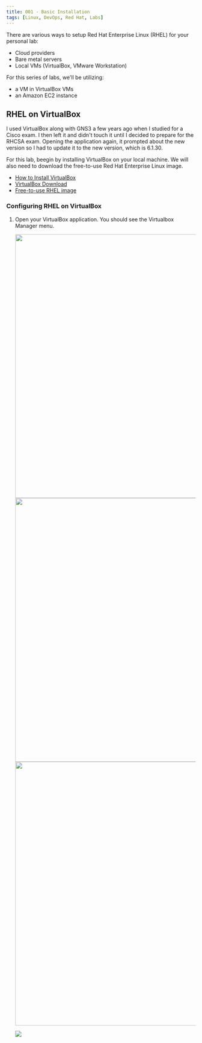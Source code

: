 ```yaml
---
title: 001 - Basic Installation
tags: [Linux, DevOps, Red Hat, Labs]
---
```




There are various ways to setup Red Hat Enterprise Linux (RHEL) for your personal lab:

- Cloud providers
- Bare metal servers
- Local VMs (VirtualBox, VMware Workstation)

For this series of labs, we'll be utilizing:

- a VM in VirtualBox VMs
- an Amazon EC2 instance


## RHEL on VirtualBox

I used VirtualBox along with GNS3 a few years ago when I studied for a Cisco exam. I then left it and didn't touch it until I decided to prepare for the RHCSA exam. Opening the application again, it prompted about the new version so I had to update it to the new version, which is 6.1.30. 

For this lab, beegin by installing VirtualBox on your local machine. We will also need to download the free-to-use Red Hat Enterprise Linux image. 

- [How to Install VirtualBox](https://www.wikihow.com/Install-VirtualBox)
- [VirtualBox Download](https://www.virtualbox.org/wiki/Downloads)
- [Free-to-use RHEL image](https://developers.redhat.com/products/rhel/download)

### Configuring RHEL on VirtualBox

 
1. Open your VirtualBox application. You should see the Virtualbox Manager menu.

    <div style={{textAlign: 'center'}}>
    <img width="700" src="/img/docs/sv-basic-install-10.png />
    </div>

    <div class="img-center"> 
    <img width="700" src="/img/docs/sv-basic-install-10.png />
    </div>

    <div class="text--center">
    <img width="700" src="/img/docs/sv-basic-install-10.png />
    </div>

    <div style={{textAlign: 'center'}}>
    ![](/img/docs/sv-basic-install-10.png)
    </div>

    <div class="img-center"> 
    
    ![](/img/docs/sv-basic-install-10.png) 
    
    </div>


<!-- 
2. To add an image, click **New**. It will prompt you to enter a name for your VM. The distro is also detected, but you can change it. Click **Next**.

<p align=center>
<img width=500 src="../Images/vbox-setup2.png">
</p>

3. Next, setup the specifications of your VM. You can simply use the defaults and click **Next > Create > Next**.

<p align=center>
<img width=500 src="../Images/vbox-setup3.png">
</p>
<p align=center>
<img width=500 src="../Images/vbox-setu4.png">
</p>
<p align=center>
<img width=500 src="../Images/vbox-setup5.png">
</p>

4. For the virtual hard disk, we can set it to 20GB since the images would normally need more than 12 GB. Click **Create** and the window will close. Select the VM and click **Settings**.

<p align=center>
<img width=500 src="../Images/vbox-setup6.png">
</p>


5. Select **Storage > Empty** then click the CD icon beside the **Optical Drive** dropdown bar. The RHEL ISO file should appear here. If not, click **Choose/Create a Virtual Optical Disk** and select the RHEL ISO file. Click **OK**.

<p align=center>
<img width=500 src="../Images/vbox-setup8.png">
</p>

6. Double-click the VM to start it. You should now be see the installation page. Select the **Install** option. This will take a few minutes.

<p align=center>
<img width=500 src="../Images/vbox-install.png">
</p>

6. Next step is to set the language and other system configuration.

<p align=center>
<img width=500 src="../Images/vboxinstall2.png">
</p>
<p align=center>
<img width=500 src="../Images/vboxinstall3.png">
</p>

7. The **Time & Date** can also be set in this menu.

<p align=center>
<img width=500 src="../Images/vboxinstall5.png">
</p>

8. Similarly, the **Network and Hostname** can also be modified. After changing the hostname at the bottom, click **Apply**.
Enable the Ethernet card by toggling **On**. The NIC should auto-populate with the IP, DNS Route, and DNS.

<p align=center>
<img width=500 src="../Images/vboxinstall4.png">
</p>

9. Confirm the **Installation Destination**. We'll set up a second machine in the next Lab and set up custom partitioning. For this one, just click **Done**.

<p align=center>
<img width=500 src="../Images/vboxinstall6.png">
</p>


10. Set the **Root Password**.

<p align=center>
<img width=500 src="../Images/vboxinstall7.png">
</p>

11. Create a user through **User Creation**.

<p align=center>
<img width=500 src="../Images/vboxinstall8.png">
</p>
<p align=center>
<img width=500 src="../Images/vboxinstall9.png">
</p>

11. Finally, click **Begin Installation**. This will take a while. After this is done, **Reboot system**.

<p align=center>
<img width=500 src="../Images/vboxinstall10.png">
</p>
<p align=center>
<img width=500 src="../Images/vboxinstall1.png">
</p>


12. After VM is rebooted, you may be prompted to accept the licensing. Afterwards, click **Finish configuration**.

<p align=center>
<img width=500 src="../Images/vboxinstall12.png">
</p>

13. You will then be brought to the sign-in page. Login using **root**. You will be prompted to select a language and a few more settings before you're able to **Start using Red Hat Enterprise Linux**.

<p align=center>
<img width=500 src="../Images/vboxinstall13.png">
</p>
<p align=center>
<img width=500 src="../Images/vboxinstall144.png">
</p>
<p align=center>
<img width=500 src="../Images/vboxinstall15.png">
</p>

14. As a final step, make sure to remove the ISO file for now. If the ISO file is still loaded and system is rebooted, you will be prompted to go through the entire boot process again.

<p align=center>
<img width=500 src="../Images/vbox-complete.png">
</p>

More details about it here: [Oracle VM make me install Ubuntu every time I restart the virtual machine [closed]](https://stackoverflow.com/questions/60582106/oracle-vm-make-me-install-ubuntu-every-time-i-restart-the-virtual-machine)

</details>


## RHEL on the cloud

As another option, you can also run Linux boxes on the cloud. This is also my preferred method since it doesn't consume resources from my laptop and instead uses the resources from the cloud provider.

<details><summary> To know how to configure EC2, read more </summary>
<br>

Note that you may need to setup the **VPC** and all of its associated comoponents as well. This is useful for the succeeding labs in this series where we'll launch two or more machines that needs to talk to each other.

Setting up VPC will let you set up your own mini-private network where you will put all your instances.

To set up a Virtual Private Cloud (VPC), you can check out the following resources. VPC is like your own personoal network where you can set up VLANs (in this case, they are similar to **Subnets launched on different Availability Zones**).

- [Get started with Amazon VPC](https://docs.aws.amazon.com/vpc/latest/userguide/vpc-getting-started.html)
- [Tutorial: Creating a VPC with Public and Private Subnets for Your Compute Environments](https://docs.aws.amazon.com/batch/latest/userguide/create-public-private-vpc.html)
- [Create an IPv4-enabled VPC and subnets using the AWS CLI](https://docs.aws.amazon.com/vpc/latest/userguide/vpc-subnets-commands-example.html)
- [How to Create AWS VPC in 10 steps, less than 10 min](https://varunmanik1.medium.com/how-to-create-aws-vpc-in-10-steps-less-than-5-min-a49ac12064aa)
- [AWS VPC Beginner to Pro - Virtual Private Cloud Tutorial](https://www.youtube.com/watch?v=g2JOHLHh4rI)

We can simply follow the official AWS documentation to launch our EC2 instance but I've also added some resources as well. Note that the AWS console updates from time to time and you may find some difference in the features in your console, but they're still there. 

- [Set up to use Amazon EC2](https://docs.aws.amazon.com/AWSEC2/latest/UserGuide/get-set-up-for-amazon-ec2.html)
- [How to Create a Red Hat Enterprise Linux EC2 Instance in Five Minutes](https://www.youtube.com/watch?v=7oZPy3ozFno)
- [Set Up AWS EC2 Instance: RedHat Enterprise Linux 8 (RHEL 8)](https://dzone.com/articles/set-up-aws-ec2-instance-redhat-enterprise-linux-8)

If you don't want to go through all the hassle of following lot of steps in setting up the VPC and instances (it can get too complicated easily), you can opt for **Cloudformation** templates which are easy-to-use and **can be launched in less than 5 minutes**. 

These are templates where the components are *declaratively* defined, you just need to launch it and Cloudformation takes care of the provisioning.

- [AWS CloudFormation VPC template](https://docs.aws.amazon.com/codebuild/latest/userguide/cloudformation-vpc-template.html)
- [AWS CloudFormation: Create a VPC with EC2 Instance](https://aws.plainenglish.io/aws-cloudformation-create-a-vpc-with-ec2-instance-34e27d59a842)
- [awslabs/aws-cloudformation-templates](https://github.com/awslabs/aws-cloudformation-templates/blob/master/aws/services/VPC/VPC_EC2_Instance_With_Multiple_Static_IPAddresses.yaml)
- [Creating EC2 instance in AWS with CloudFormation](https://octopus.com/blog/aws-cloudformation-ec2-examples)
- [aws-vpc-cloud-formation/base-vpc-example-improved.template.yml](https://github.com/kennyk65/aws-vpc-cloud-formation/blob/master/base-vpc-example-improved.template.yml)

</details>


## A few reminders

Here are some few quick reminders when setting up EC2 instances in the cloud.

- Utilize the free tier offering when you first sign-up for an AWS account.
- The free tier provides *selected free resources* for a year, which is more than enough for these series of labs.
- You will be billed based on the resources you spin up and consume.
- Note that Cloudformation is **free** but the resources that Cloudformation will provision is not free.
- For EC2 instances launched through the EC2 menu, you can simply delete them there.
- However, resources provisioned through Cloudformation can't be simply deleted through their menus. You would need to [delete the stack](https://docs.aws.amazon.com/AWSCloudFormation/latest/UserGuide/cfn-console-delete-stack.html).
- Lastly, I prefer AWS since I've saved up lots of credits by attending AWS events, which I suggest you attend as well. There are tons of activities on those events and of course, the free credits when you answer their survey.
- If you prefer to **use virtual machines on Microsoft Azure**, you can check this [link](https://docs.microsoft.com/en-us/azure/virtual-machines/windows/quick-create-portal)..
- If you prefer to **use VM instances on Google Cloud Platform**, you can check this [link](https://cloud.google.com/compute/docs/instances/create-start-instance).


As always, happy learning! 😀
 -->
